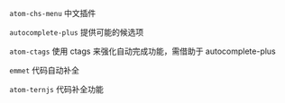 `atom-chs-menu` 中文插件

`autocomplete-plus` 提供可能的候选项

`atom-ctags` 使用 ctags 来强化自动完成功能，需借助于 autocomplete-plus

`emmet` 代码自动补全

`atom-ternjs` 代码补全功能
